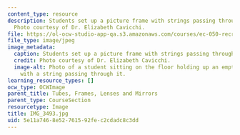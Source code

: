 ```yaml
---
content_type: resource
description: Students set up a picture frame with strings passing through the frame.
  Photo courtesy of Dr. Elizabeth Cavicchi.
file: https://ol-ocw-studio-app-qa.s3.amazonaws.com/courses/ec-050-recreate-experiments-from-history-inform-the-future-from-the-past-galileo-january-iap-2010/5e11a7468e52761592fec2cdadc8c3dd_IMG_3493.jpg
file_type: image/jpeg
image_metadata:
  caption: Students set up a picture frame with strings passing through the frame.
  credit: Photo courtesy of Dr. Elizabeth Cavicchi.
  image-alt: Photo of a student sitting on the floor holding up an empty wooden frame
    with a string passing through it.
learning_resource_types: []
ocw_type: OCWImage
parent_title: Tubes, Frames, Lenses and Mirrors
parent_type: CourseSection
resourcetype: Image
title: IMG_3493.jpg
uid: 5e11a746-8e52-7615-92fe-c2cdadc8c3dd
---
```

